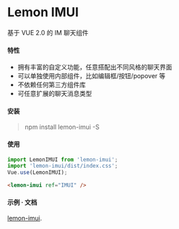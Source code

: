 # Lemon IMUI

基于 VUE 2.0 的 IM 聊天组件

#### 特性

- 拥有丰富的自定义功能，任意搭配出不同风格的聊天界面
- 可以单独使用内部组件，比如编辑框/按钮/popover 等
- 不依赖任何第三方组件库
- 可任意扩展的聊天消息类型

#### 安装

> npm install lemon-imui -S

#### 使用

```javascript
import LemonIMUI from 'lemon-imui';
import 'lemon-imui/dist/index.css';
Vue.use(LemonIMUI);
```

```html
<lemon-imui ref="IMUI" />
```

#### 示例 · 文档

[lemon-imui](http://june000.gitee.io/lemon-im).

